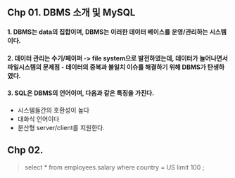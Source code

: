 ﻿## Chp 01. DBMS 소개 및 MySQL

#### 1. DBMS는 data의 집합이며, DBMS는 이러한 데이터 베이스를 운영/관리하는 시스템이다. 
#### 2. 데이터 관리는 수기/페이퍼 -> file system으로 발전하였는데, 데이터가 늘어나면서 파일시스템의 문제점 - 데이터의 중복과 불일치 이슈를 해결하기 위해 DBMS가 탄생하였다. 
#### 3. SQL은 DBMS의 언어이며, 다음과 같은 특징을 가진다. 
- 시스템들간의 호환성이 높다 
- 대화식 언어이다 
- 분산형 server/client를 지원한다. 


## Chp 02. 

> select * 
> from employees.salary 
> where country = US 
> limit 100 ; 




